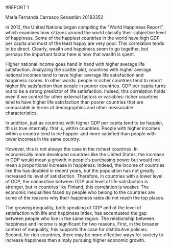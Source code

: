 #REPORT 1 

María Fernanda 
Carrasco Sebastián
20193352

In 2012, the United Nations began compiling the “World Happiness Report”, which examines how citizens around the world classify their subjective level of happiness. Some of the happiest countries in the world have high GDP per capita and most of the least happy are very poor. This correlation tends to be direct. Clearly, wealth and happiness seem to go together, but perhaps the important factor here is how that wealth is spent.

Higher national income goes hand in hand with higher average life satisfaction. Analyzing the scatter plot, countries with higher average national incomes tend to have higher average life satisfaction and happiness scores. In other words: people in richer countries tend to report higher life satisfaction than people in poorer countries. GDP per capita turns out to be a strong predictor of life satisfaction. Indeed, this correlation holds even if we control for other external factors or variables: richer countries tend to have higher life satisfaction than poorer countries that are comparable in terms of demographics and other measurable characteristics.

In addition, just as countries with higher GDP per capita tend to be happier, this is true internally. that is, within countries. People with higher incomes within a country tend to be happier and more satisfied than people with lower incomes in the same country.

However, this is not always the case in the richest countries. In economically more developed countries like the United States, the increase in GDP would mean a growth in people's purchasing power but would not mean a proportional increase in happiness. Indeed, the income of countries like this has doubled in recent years, but the population has not greatly increased its level of satisfaction. Therefore, in countries with a lower level of GDP, the connection between GDP and level of life satisfaction is stronger, but in countries like Finland, this correlation is weaker. The economic inequalities faced by people who belong to the countries are some of the reasons why their happiness rates do not reach the top places.

The growing inequality, both speaking of GDP and of the level of satisfaction with life and happiness index, has accentuated the gap between people who live in the same region. The relationship between happiness and income is significant for two reasons. First, in the broader context of inequality, this supports the case for distributive policies. Second, for rich countries, there may be more effective ways for society to increase happiness than simply pursuing higher economic growth.

